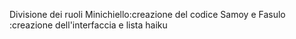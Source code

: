 Divisione dei ruoli
Minichiello:creazione del codice
Samoy e Fasulo :creazione dell'interfaccia e lista haiku
